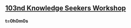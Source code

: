 
## [103nd Knowledge Seekers Workshop](https://www.youtube.com/watch?v=OfV64xQsaOM)


#### t=0h0m0s

